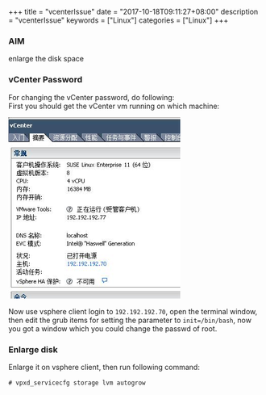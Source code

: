 +++
title = "vcenterIssue"
date = "2017-10-18T09:11:27+08:00"
description = "vcenterIssue"
keywords = ["Linux"]
categories = ["Linux"]
+++
### AIM
enlarge the disk space
### vCenter Password
For changing the vCenter password, do following:    
First you should get the vCenter vm running on which machine:    

![/images/2017_10_18_09_12_48_341x359.jpg](/images/2017_10_18_09_12_48_341x359.jpg)

Now use vsphere client login to `192.192.192.70`, open the terminal window,
then edit the grub items for setting the parameter to `init=/bin/bash`, now
you got a window which you could change the passwd of root.    

### Enlarge disk
Enlarge it on vsphere client, then run following command:    

```
# vpxd_servicecfg storage lvm autogrow
```
